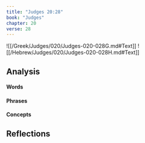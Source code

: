 ```yaml
---
title: "Judges 20:28"
book: "Judges"
chapter: 20
verse: 28
---
```

![[/Greek/Judges/020/Judges-020-028G.md#Text]]
![[/Hebrew/Judges/020/Judges-020-028H.md#Text]]

## Analysis

#### Words

#### Phrases

#### Concepts

## Reflections

